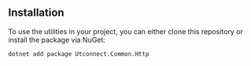 ## Installation

To use the utilities in your project, you can either clone this repository or install the package via NuGet:

```bash
dotnet add package Utconnect.Common.Http
```
